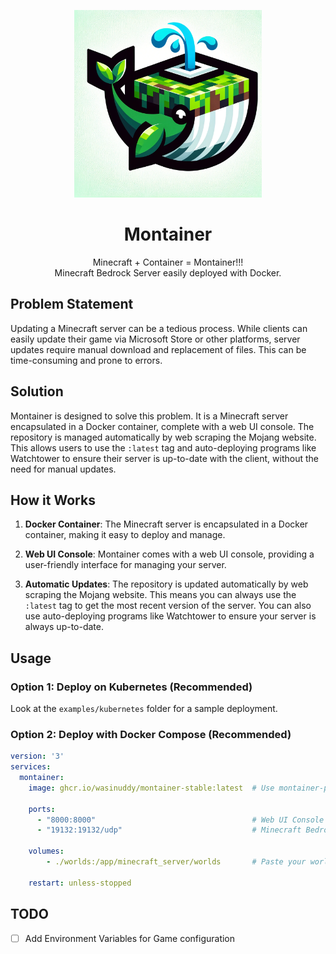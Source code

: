 <p align="center">
    <img src="https://github.com/WasinUddy/Montainer/blob/main/logo.png?raw=true" width="300">
</p>
<h1 align="center">Montainer</h1>

<p align="center">
Minecraft + Container = Montainer!!!<br>
Minecraft Bedrock Server easily deployed with Docker.
</p>

## Problem Statement

Updating a Minecraft server can be a tedious process. While clients can easily update their game via Microsoft Store or other platforms, server updates require manual download and replacement of files. This can be time-consuming and prone to errors.

## Solution

Montainer is designed to solve this problem. It is a Minecraft server encapsulated in a Docker container, complete with a web UI console. The repository is managed automatically by web scraping the Mojang website. This allows users to use the `:latest` tag and auto-deploying programs like Watchtower to ensure their server is up-to-date with the client, without the need for manual updates.

## How it Works

1. **Docker Container**: The Minecraft server is encapsulated in a Docker container, making it easy to deploy and manage.

2. **Web UI Console**: Montainer comes with a web UI console, providing a user-friendly interface for managing your server.

3. **Automatic Updates**: The repository is updated automatically by web scraping the Mojang website. This means you can always use the `:latest` tag to get the most recent version of the server. You can also use auto-deploying programs like Watchtower to ensure your server is always up-to-date.

## Usage

### Option 1: Deploy on Kubernetes (Recommended)
Look at the `examples/kubernetes` folder for a sample deployment.

### Option 2: Deploy with Docker Compose (Recommended)
```yaml
version: '3'
services:
  montainer:
    image: ghcr.io/wasinuddy/montainer-stable:latest  # Use montainer-preview for Minecraft Snapshot server
    
    ports:
      - "8000:8000"                                   # Web UI Console mount to port 8000 TCP
      - "19132:19132/udp"                             # Minecraft Bedrock Server port 19132 UDP
    
    volumes:
        - ./worlds:/app/minecraft_server/worlds       # Paste your world folder inside ./worlds (ie. ./worlds/Bedrock Level)
    
    restart: unless-stopped
```

## TODO
- [ ] Add Environment Variables for Game configuration